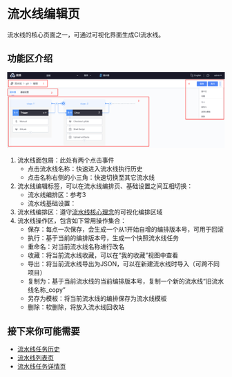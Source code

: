 # 流水线编辑页
流水线的核心页面之一，可通过可视化界面生成CI流水线。

## 功能区介绍
![png](../../assets/service_pipeline_edit.png)
1. 流水线面包屑：此处有两个点击事件
   - 点击流水线名称：快速进入流水线执行历史
   - 点击名称右侧的小三角：快速切换至其它流水线
2. 流水线编辑标签，可以在流水线编排页、基础设置之间互相切换：
   - 流水线编排区：参考3
   - 流水线基础设置：
3. 流水线编排区：遵守[流水线核心理念](../../Concepts/Learn-pipeline-in-5min.md)的可视化编排区域
4. 流水线操作区，包含如下常用操作集合：
   - 保存：每点一次保存，会生成一个从1开始自增的编排版本号，可用于回滚
   - 执行：基于当前的编排版本号，生成一个快照流水线任务
   - 重命名：对当前流水线名称进行改名
   - 收藏：将当前流水线收藏，可以在“我的收藏”视图中查看
   - 导出：将当前流水线导出为JSON，可以在新建流水线时导入（可跨不同项目）
   - 复制为：基于当前流水线的当前编排版本号，复制一个新的流水线“旧流水线名称_copy”
   - 另存为模板：将当前流水线的编排保存为流水线模板
   - 删除：软删除，将放入流水线回收站

## 接下来你可能需要
- [流水线任务历史](pipeline-history.md)
- [流水线列表页](pipeline-list.md)
- [流水线任务详情页](pipeline-detail.md)

